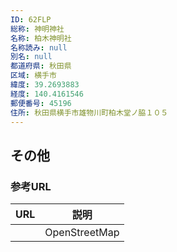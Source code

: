 ```yaml
---
ID: 62FLP
総称: 神明神社
名称: 柏木神明社
名称読み: null
別名: null
都道府県: 秋田県
区域: 横手市
緯度: 39.2693883
経度: 140.4161546
郵便番号: 45196
住所: 秋田県横手市雄物川町柏木堂ノ脇１０５
---
```


## その他

### 参考URL

| URL | 説明          |
| --- | ------------- |
|     | OpenStreetMap |
